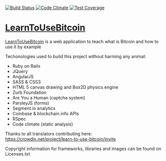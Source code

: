 [![Build Status](https://travis-ci.org/neoranga55/LearnToUseBitcoin.svg?branch=master)](https://travis-ci.org/neoranga55/LearnToUseBitcoin) [![Code Climate](https://codeclimate.com/github/neoranga55/LearnToUseBitcoin/badges/gpa.svg)](https://codeclimate.com/github/neoranga55/LearnToUseBitcoin) [![Test Coverage](https://codeclimate.com/github/neoranga55/LearnToUseBitcoin/badges/coverage.svg)](https://codeclimate.com/github/neoranga55/LearnToUseBitcoin)

[LearnToUseBitcoin](https://learn-to-use-bitcoin.herokuapp.com/)
=================

[LearnToUseBitcoin](https://learn-to-use-bitcoin.herokuapp.com/) is a web application to teach what is Bitcoin and how to use it by example

Techonologies used to build this project without harming any animal:
- Ruby on Rails
- JQuery
- AngularJS
- SASS & CSS3
- HTML 5 canvas drawing and Box2D physics engine
- Zurb Foundation
- Are You a Human (captcha system)
- ParsleyJS (forms)
- Segment.io analytics
- Coinbase & blockchain.info APIs
- RSpec
- Code climate (static analysis)

Thanks to all translators contributing here:
https://crowdin.net/project/learn-to-use-bitcoin/invite

Copyright information for frameworks, libraries and images can be found on Licenses.txt
